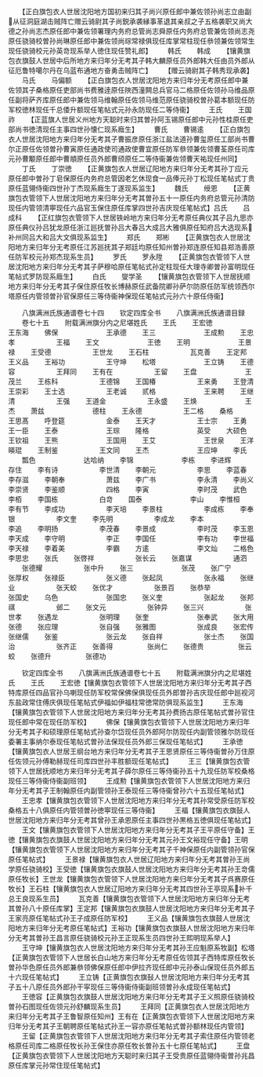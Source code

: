 <!-- { "loadSidebar": true } -->
　　【正白旗包衣人世居沈阳地方国初来归其子尚兴原任郎中兼佐领孙尚志立由副从征洞庭湖击贼阵亡赠云骑尉其子尚鋭承袭縁事革退其亲叔之子五格袭职又尚大德之孙尚志杰原任郎中兼佐领署理内务府总管尚志舜原任内务府总管兼佐领尚志尧原任骁骑校曽孙尚琳原任郎中兼佐领尚琮常禄俱现任库掌常柱现任叅领兼佐领常生现任骁骑校元孙英竒现系举人徳住现任赞礼郎】
　　韩氏
　　韩成
　　【镶黄旗包衣旗鼓人世居中后所地方来归年分无考其子韩大麟原任员外郎韩大任由员外郎从征厄鲁特噶尔丹在乌蓝布通地方奋勇击贼阵亡】
　　【赠云骑尉其子韩秀现承袭】
　　马氏
　　马偏额
　　【正白旗包衣人世居沈阳地方来归年分无考原任郎中兼佐领其子桑格原任吏部尚书费雅逹原任陜西潼闗总兵官马二格原任佐领孙马维品原任副将萨齐库原任郎中兼佐领马维翰原任佐领马维范原任骁骑校曽孙葛本额现任防军校徳林现任千总倭升额现任笔帖式元孙永防现任二等侍衞】
　　王氏
　　王国祚
　　【正蓝旗人世居义州地方天聪时来归其曽孙阿玉锡原任郎中元孙性桂原任吏部尚书徳清现任主事四世孙懐仁现系廕生】
　　曹氏
　　曹锡逺
　　【正白旗包衣人世居沈阳地方来归年分无考其子曹振彦原任浙江盐法道孙曹玺原任工部尚书曹尔正原任佐领曽孙曹寅原任通政使司通政使曹宜原任防军叅领兼佐领曹荃原任司库元孙曹颙原任郎中曹頫原任员外郎曹颀原任二等侍衞兼佐领曹天祐现任州同】
　　丁氏
　　丁崇徳
　　【正黄旗包衣人世居辽阳地方来归年分无考其孙丁应元原任郎中曽孙丁皂保原任内务府总管因老乞休现食一品俸元孙丁松现任笔帖式丁贵原任蓝翎侍衞四世孙丁杰现系廕生丁遂现系监生】
　　魏氏
　　绶恩
　　【正黄旗包衣管领下人世居沈阳地方来归年分无考其曽孙五十一原任内务府总管元孙清防现任内管领清寕现任六品官玉保住原任库掌四世孙吉庆现任笔帖式】吕氏
　　吕成科
　　【正红旗包衣管领下人世居铁岭地方来归年分无考原任典仪其子吕九思亦原任典仪孙吕犹龙原任浙江廵抚曽孙吕大春吕大成吕大雅俱原任知府吕大选现系补州同吕大和吕大文俱现系监生】
　　郑氏
　　郑彬
　　【正黄旗包衣人世居沈阳地方来归年分无考原任江苏廵抚其子郑廷均原任知州曽孙郑连原任知县郑浩善原任防军校元孙郑杰现系生员】
　　罗氏
　　罗永陞
　　【正黄旗包衣管领下人世居沈阳地方来归年分无考其子萨穆哈原任笔帖式孙定柱现任大理寺卿曽孙富明现任笔帖式罗防现系廕生】
　　白氏
　　燮学圣
　　【镶黄旗包衣管领下人世居抚顺地方来归年分无考其子保住原任牧长博赫原任武备院卿孙萨尔防原任防军统领西尔塔原任内管领曽孙官保原任三等侍衞神保现任笔帖式元孙六十原任侍衞】

　　八旗满洲氏族通谱卷七十四
　　钦定四库全书
　　八旗满洲氏族通谱目録
　　卷七十五
　　附载满洲旗分内之尼堪姓氏
　　王氏
　　王宏徳　　　　　　王东海
　　佛保　　　　　　　王承德
　　王三　　　　　　　王成勲
　　王忠孝　　　　　　王福
　　王文　　　　　　　王徳
　　王明　　　　　　　王景禄
　　王受德　　　　　　王世龙
　　王石柱　　　　　　瓦克善
　　王定邦　　　　　　王义品
　　王裕功　　　　　　王守坤
　　松塔　　　　　　　王立铸
　　王德容　　　　　　王拜同
　　王有在　　　　　　王留
　　王盘　　　　　　　王茂兰
　　王栋科　　　　　　王德锦
　　王国椿　　　　　　王来勇
　　王登清　　　　　　王崇彩
　　王士选　　　　　　王老诚
　　贰格　　　　　　　王来聘
　　王继清　　　　　　王强
　　王道金　　　　　　王永盛
　　王焕　　　　　　　王杰
　　萧兹　　　　　　　德柱
　　王永德　　　　　　王二格
　　桑格　　　　　　　王思髙
　　呼登筵　　　　　　金泰
　　王天才　　　　　　王士宗
　　王勇　　　　　　　王一臣
　　王泰　　　　　　　王琮
　　隆格　　　　　　　英受
　　大硕色　　　　　　王钦祖
　　王熊　　　　　　　王国用
　　王艾　　　　　　　王世泉
　　王洋　　　　　　　暎琨
　　王制鉴　　　　　　王文同
　　王杰　　　　　　　王应坤
　　李氏
　　瓢色　　　　　　　达哈纳
　　李锦　　　　　　　李栋
　　李进辉　　　　　　存住
　　李有诗　　　　　　李世清
　　李朝元　　　　　　李思
　　李蓝春　　　　　　李存滋
　　李朝奉　　　　　　萧兹
　　李广书　　　　　　李永清
　　李尚义　　　　　　李崇贤
　　李鉴顺　　　　　　四格
　　李寅　　　　　　　李时茂
　　武色　　　　　　　李栢
　　李国栋　　　　　　白竒
　　国泰　　　　　　　李山
　　李惟桓　　　　　　李有节
　　李成功　　　　　　李天培
　　李景柱　　　　　　李成栋
　　李奉银　　　　　　李文奎
　　李先明　　　　　　李成龙
　　李本　　　　　　　李追
　　李明扬　　　　　　李茂春
　　李景成　　　　　　李时茂
　　李玉恩　　　　　　李天成
　　李守明　　　　　　李正
　　李国任　　　　　　李有功
　　李世福　　　　　　李天禄
　　李着美　　　　　　李霸
　　方逺　　　　　　　李文灿
　　二格色　　　　　　李思忠
　　张氏
　　张啓祥　　　　　　张长云
　　张嘉谋　　　　　　通泗
　　张德耀　　　　　　张中升
　　张三　　　　　　　张茂
　　张广宁　　　　　　张厚权
　　张禄臣　　　　　　张义德
　　张起凤　　　　　　张永福
　　张继业　　　　　　张天蛟
　　张优才　　　　　　张景百
　　张恭举　　　　　　张国史
　　乌色　　　　　　　张国忠
　　张义奎　　　　　　张起龙
　　张邦祺　　　　　　邺二
　　张文元　　　　　　张钟异
　　张三兴　　　　　　张世孝
　　张遇龙　　　　　　张明理
　　张奎　　　　　　　张奉武
　　张大用　　　　　　张德
　　张应理　　　　　　张自强
　　张雅图　　　　　　张成良
　　张宏传　　　　　　张继儒
　　张鉴　　　　　　　张云龙
　　张自祥　　　　　　张士杰
　　张国治　　　　　　张齐正
　　张善得　　　　　张尚仁
　　张德贵　　　　　张云蛟
　　张德升　　　　　张德功













　　钦定四库全书
　　八旗满洲氏族通谱卷七十五
　　附载满洲旗分内之尼堪姓氏
　　王氏
　　王宏徳【镶黄旗包衣管领下人世居沈阳地方来归年分无考其子西特库原任四品官孙乌喇现任防军校常保佛保俱现任员外郎曽孙吉庆现任郎中廵视河东盐政常住傅庆俱现任笔帖式伊福如伊福柱常徳常防俱现系监生】
　　王东海【镶黄旗包衣管领下人世居沈阳地方来归年分无考其孙费扬古原任笔帖式曽孙官住现任郎中常在现任防军校】
　　佛保【镶黄旗包衣管领下人世居沈阳地方来归年分无考其子和硕理原任笔帖式孙查尔岱现任员外郎阿尔防现任内副管领雅尔防现任委署主事纳尔泰现任笔帖式曽孙法保现任员外郎三保现任笔帖式】
　　王承徳【镶黄旗包衣人世居王纲台地方来归年分无考其子王思贤原任三等侍衞曽孙万住原任佐领元孙傅勒赫现任司库四世孙丰胜额现任笔帖式】
　　王三【镶黄旗包衣管领下人世居抚顺地方来归年分无考其子薛尔原任三等侍衞孙五十九现任防军校桑格现任三等侍衞侍衞副班领】
　　王成勲【镶黄旗包衣管领下人世居沈阳地方来归年分无考其子王制翰原任内副管领孙王泰现任三等侍衞曾孙六十五现任笔帖式】
　　王忠孝【镶黄旗包衣管领下人世居沈阳地方来归年分无考其孙常受原任防军校桑格五十八俱原任内管领曽孙徳寕现任三等侍衞】
　　王福【镶黄旗包衣旗鼔人世居沈阳地方来归年分无考其曾孙王承恩原任主事四世孙黒格五徳俱现任笔帖式】
　　王文【镶黄旗包衣管领下人世居沈阳地方来归年分无考其子王平原任守备】王徳【镶黄旗包衣旗鼓人世居沈阳地方来归年分无考其元孙王文裕现任守备】王明【镶黄旗包衣管领下人世居沈阳地方来归年分无考其子千神保原任内副管领孙官保原任笔帖式】
　　王景禄【镶黄旗包衣人世居辽阳地方来归年分无考其曽孙王尚学原任骁骑校】王受徳【镶黄旗包衣旗鼓人世居沈阳地方来归年分无考其孙王竒儒原任牧长】王世龙【镶黄旗包衣管领下人世居沈阳地方来归年分无考其子呉赛原任牧长】王石柱【镶黄旗包衣人世居辽阳地方来归年分无考其四世孙王亭现系补千总王良现系生员】
　　瓦克善【镶黄旗包衣管领下人世居沈阳地方来归年分无考其曽孙八十原任库掌】王定邦【镶黄旗包衣旗鼓人世居沈阳地方来归年分无考其子王家亮原任笔帖式孙王子成原任防军校】
　　王义品【镶黄旗包衣旗鼓人世居沈阳地方来归年分无考原任笔帖式】王裕功【镶黄旗包衣旗鼓人世居沈阳地方来归年分无考其曽孙王昌言原任骁骑校元孙王正现系生员四世孙王熙明现系举人】
　　王守坤【镶黄旗包衣人世居沈阳地方来归年分无考其孙王应魁原系牧副】松塔【正黄旗包衣管领下人世居长白山地方来归年分无考原任佐领其子西特库原任牧长曽孙华色原任员外郎兼叅领佛保原任郎中伊拉齐现任郎中元孙泰山保现任员外郎五十六现任笔帖式】
　　王立铸【正黄旗包衣旗鼔人世居沈阳地方来归年分无考其子五十八原任员外郎孙干寜现任三等侍衞侍衞副班领曽孙永成现任笔帖式】
　　王徳容【正黄旗包衣旗鼓人世居沈阳地方来归年分无考其子王义照原任骁骑校曽孙石图现任佐领元孙舒麟现系生员】
　　王拜同【正黄旗包衣人世居沈阳地方来归年分无考其子王鲁智原任知州】王有在【正黄旗包衣管领下人世居沈阳地方来归年分无考其子王朝聘原任笔帖式孙王一容亦原任笔帖式曽孙额林现任内管领】
　　王留【正黄旗包衣管领下人世居沈阳地方来归年分无考其子索住原任内管领老格原任司库二格原任牧长孙王保住亦原任牧长曽孙五十七原任笔帖式】
　　王盘【正黄旗包衣管领下人世居沈阳地方天聪时来归其子王受贵原任蓝翎侍衞曽孙兆昌原任库掌元孙常住现任笔帖式】
